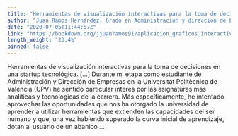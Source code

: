 ```yaml
---
title: "Herramientas de visualización interactivas para la toma de decisiones en una startup tecnológica."
author: "Juan Ramos Hernández, Grado en Administración y dirección de Empresas"
date: "2020-07-05T11:44:57Z"
link: "https://bookdown.org/jjuanramos91/aplicacion_graficos_interactivos/"
length_weight: "23.4%"
pinned: false
---
```


Herramientas de visualización interactivas para la toma de decisiones en una startup tecnológica. [...] Durante mi etapa como estudiante de Administración y Dirección de Empresas en la Universitat Politècnica de València (UPV) he sentido particular interés por las asignaturas más analíticas y tecnológicas de la carrera. Más específicamente, he intentado aprovechar las oportunidades que nos ha otorgado la universidad de aprender a utilizar herramientas que extienden las capacidades del ser humano y que, una vez habiendo superado la curva inicial de aprendizaje, dotan al usuario de un abanico ...
